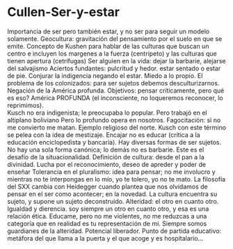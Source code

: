 # Cullen-Ser-y-estar
Importancia de ser pero también estar, y no ser para seguir un modelo solamente.
Geocultura: gravitación del pensamiento por el suelo en que se emite. Concepto de Kushen para hablar de las culturas que buscan un centro e incluyen los margenes a la fuerza (centrípeto) y las culturas que tienen apertura (cetrífugas)
Ser alguien en la vida: dejar la barbarie, alejarse del salvajismo
Aciertos fundantes: pulcritud y hedor. estar sentado o estar de pie. Conjurar la indigencia negando el estar. Miedo a lo propio. El problema de los colonizados: para ser sujetos debemos desculturizarnos. Negación de la América profunda. 
Objetivos: pensar críticamente, pero qué es eso?
América PROFUNDA (el inconsciente, no loqueremos reconocer, lo reprimimos).  
Kusch no era indigenista; le preocupaba lo popular. Pero trabajó en el altiplano boliviano
Pero lo profundo opera en nosotros. 
Fagocitación: si no me convierto me matan. Ejemplo religioso del norte. Kusch con este término se pelea con la idea de mestizaje. 
Encajar no es educar (crítica a la educación enciclopedista y bancaria). Hay diversas formas de ser sujetos. No hay una sola forma canónica; lo demás no es barbarie. Este es el desafío de la situacionalidad. 
Definición de cultura: desde el pan a la divinidad. 
Lucha por el reconocimiento, deseo de apreder y poder de enseñar
Tolerancia en el pluralismo: idea para pensar; no me involucro y mientras no te interpongas en lo mío, yo te tolero, yo no te mato. 
La filosofía del SXX cambia con Heidegger cuando plantea que nos olvidamos de pensar en el ser como acontecer; en la novedad. 
La cultura encuentra su sujeto, y supone un sujeto deconstruido. 
Alteridad: el otro en cuanto otro. Igualdad y dierencia. soy siempre un otro en cuanto otro, y esa es una relación ética. Educame, pero no me violentes, no me reduzcas a una categoría que en realidad es tu representación de mí. Siempre somos guardianes de la alteridad. Potencial liberador. 
Punto de partida educativo: metáfora del que llama a la puerta y el que acoge y es hospitalario...
